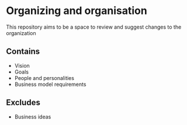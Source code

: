 # Organizing and organisation

This repository aims to be a space to review and suggest changes to the organization

## Contains

* Vision
* Goals
* People and personalities
* Business model requirements

## Excludes

* Business ideas
